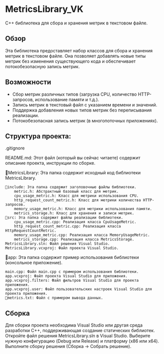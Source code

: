 # MetricsLibrary_VK

C++ библиотека для сбора и хранения метрик в текстовом файле.

## Обзор

Эта библиотека предоставляет набор классов для сбора и хранения метрик в текстовом файле. Она позволяет добавлять новые типы метрик без изменения существующего кода и обеспечивает потокобезопасную запись метрик.

## Возможности

*   Сбор метрик различных типов (загрузка CPU, количество HTTP-запросов, использование памяти и т.д.).
*   Запись метрик в текстовый файл с указанием времени и значений.
*   Поддержка добавления новых типов метрик без переписывания реализации.
*   Потокобезопасная запись метрик (в многопоточных приложениях).

## Структура проекта:

.gitignore

README.md: Этот файл (который вы сейчас читаете) содержит описание проекта, инструкции по сборке.

📁MetricsLibrary: Эта папка содержит исходный код библиотеки MetricsLibrary.

    📁include: Эта папка содержит заголовочные файлы библиотеки.
        metric.h: Абстрактный базовый класс для метрик.
        cpu_usage_metric.h: Класс для метрики использования CPU.
        http_request_count_metric.h: Класс для метрики количества HTTP-запросов.
        memory_usage_metric.h: Класс для метрики использования памяти.
        metrics_storage.h: Класс для хранения и записи метрик.
    📁src: Эта папка содержит файлы реализации библиотеки.
        cpu_usage_metric.cpp: Реализация класса CpuUsageMetric.
        http_request_count_metric.cpp: Реализация класса HttpRequestCountMetric.
        memory_usage_metric.cpp: Реализация класса MemoryUsageMetric.
        metrics_storage.cpp: Реализация класса MetricsStorage.
    MetricsLibrary.sln: Файл решения Visual Studio.
    MetricsLibrary.vcxproj: Файл проекта Visual Studio.
    
📁app: Эта папка содержит пример использования библиотеки (консольное приложение).

    main.cpp: Файл main.cpp с примером использования библиотеки.
    app.vcxproj: Файл проекта Visual Studio для приложения.
    app.vcxproj.filters: Файл фильтров Visual Studio для проекта приложения.
    app.vcxproj.user: Файл пользовательских настроек Visual Studio для проекта приложения.
    📄metrics.txt: Файл с примером вывода данных.
    
## Сборка
Для сборки проекта необходима Visual Studio или другая среда разработки C++, поддерживающая создание статических библиотек.
Откройте файл решения MetricsLibrary.sln в Visual Studio.
Выберите нужную конфигурацию (Debug или Release) и платформу (x86 или x64).
Выполните сборку решения (Сборка -> Собрать решение).
